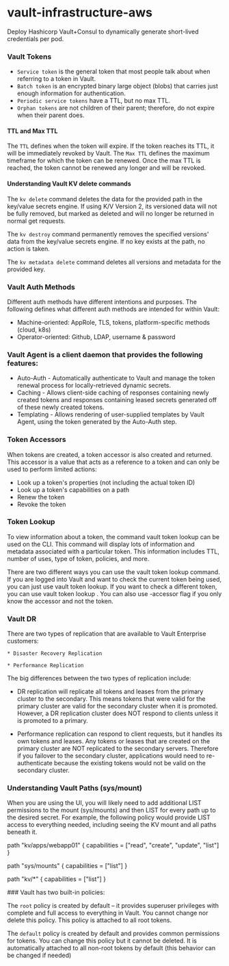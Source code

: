 # vault-infrastructure-aws
Deploy Hashicorp Vault+Consul to dynamically generate short-lived credentials per pod.

### Vault Tokens
- `Service token` is the general token that most people talk about when referring to a token in Vault.
- `Batch token` is an encrypted binary large object (blobs) that carries just enough information for authentication.
- `Periodic service tokens` have a TTL, but no max TTL.
- `Orphan tokens` are not children of their parent; therefore, do not expire when their parent does.

#### TTL and Max TTL
The `TTL` defines when the token will expire. If the token reaches its TTL, it will be immediately revoked by Vault. The `Max TTL` defines the maximum timeframe for which the token can be renewed. Once the max TTL is reached, the token cannot be renewed any longer and will be revoked.

#### Understanding Vault KV delete commands
The `kv delete` command deletes the data for the provided path in the key/value secrets engine. If using K/V Version 2, its versioned data will not be fully removed, but marked as deleted and will no longer be returned in normal get requests.

The `kv destroy` command permanently removes the specified versions' data from the key/value secrets engine. If no key exists at the path, no action is taken.

The `kv metadata delete` command deletes all versions and metadata for the provided key.

### Vault Auth Methods

Different auth methods have different intentions and purposes. The following defines what different auth methods are intended for within Vault:
-  Machine-oriented: AppRole, TLS, tokens, platform-specific methods (cloud, k8s)
-  Operator-oriented: Github, LDAP, username & password

### Vault Agent is a client daemon that provides the following features:

- Auto-Auth - Automatically authenticate to Vault and manage the token renewal process for locally-retrieved dynamic secrets.
- Caching - Allows client-side caching of responses containing newly created tokens and responses containing leased secrets generated off of these newly created tokens.
- Templating - Allows rendering of user-supplied templates by Vault Agent, using the token generated by the Auto-Auth step.

### Token Accessors

When tokens are created, a token accessor is also created and returned. This accessor is a value that acts as a reference to a token and can only be used to perform limited actions:

  - Look up a token's properties (not including the actual token ID)
  - Look up a token's capabilities on a path
  - Renew the token
  - Revoke the token

### Token Lookup
To view information about a token, the command vault token lookup can be used on the CLI. This command will display lots of information and metadata associated with a particular token. This information includes TTL, number of uses, type of token, policies, and more.

There are two different ways you can use the vault token lookup command. If you are logged into Vault and want to check the current token being used, you can just use vault token lookup. If you want to check a different token, you can use vault token lookup <token>. You can also use -accessor flag if you only know the accessor and not the token.


### Vault DR
There are two types of replication that are available to Vault Enterprise customers:

    * Disaster Recovery Replication

    * Performance Replication

The big differences between the two types of replication include:

  * DR replication will replicate all tokens and leases from the primary cluster to the secondary. This means tokens that were valid for the primary cluster are valid for the secondary cluster when it is promoted. However, a DR replication cluster does NOT respond to clients unless it is promoted to a primary.

  * Performance replication can respond to client requests, but it handles its own tokens and leases. Any tokens or leases that are created on the primary cluster are NOT replicated to the secondary servers. Therefore if you failover to the secondary cluster, applications would need to re-authenticate because the existing tokens would not be valid on the secondary cluster.

### Understanding Vault Paths (sys/mount)
When you are using the UI, you will likely need to add additional LIST permissions to the mount (sys/mounts) and then LIST for every path up to the desired secret. For example, the following policy would provide LIST access to everything needed, including seeing the KV mount and all paths beneath it.

path "kv/apps/webapp01" {
  capabilities = ["read", "create", "update", "list"]
}
 
path "sys/mounts" {
  capabilities = ["list"]
}
 
path "kv/*" {
  capabilities = ["list"]
}


### Vault has two built-in policies:

The `root` policy is created by default – it provides superuser privileges with complete and full access to everything in Vault. You cannot change nor delete this policy. This policy is attached to all root tokens.

The `default` policy is created by default and provides common permissions for tokens. You can change this policy but it cannot be deleted. It is automatically attached to all non-root tokens by default (this behavior can be changed if needed)

